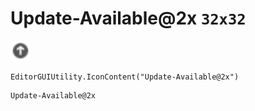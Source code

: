 # Update-Available@2x `32x32`
<img src="/img/Update-Available.png" width=32 height=32>

``` CSharp
EditorGUIUtility.IconContent("Update-Available@2x")
```
```
Update-Available@2x
```
